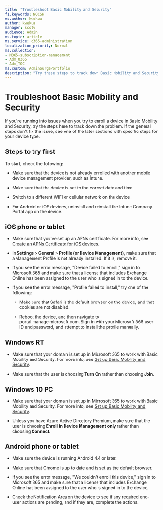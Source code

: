 ```yaml
---
title: "Troubleshoot Basic Mobility and Security"   
f1.keywords: NOCSH                
ms.author: kwekua      
author: kwekua   
manager: scotv 
audience: Admin 
ms.topic: article 
ms.service: o365-administration 
localization_priority: Normal 
ms.collection:                  
- M365-subscription-management
- Adm_O365
- Adm_TOC
ms.custom: AdminSurgePortfolio
description: "Try these steps to track down Basic Mobility and Security problems"  
---
```


# Troubleshoot Basic Mobility and Security

If you're running into issues when you try to enroll a device in Basic Mobility and Security, try the steps here to track down the problem. If the general steps don't fix the issue, see one of the later sections with specific steps for your device type.

## Steps to try first

To start, check the following:

- Make sure that the device is not already enrolled with another mobile device management provider, such as Intune.
    
- Make sure that the device is set to the correct date and time.
    
- Switch to a different WIFI or cellular network on the device.
    
- For Android or iOS devices, uninstall and reinstall the Intune Company Portal app on the device. 

## iOS phone or tablet

- Make sure that you've set up an APNs certificate. For more info, see [Create an APNs Certificate for iOS devices](create-an-apns-certificate-for-ios-devices.md).
    
- In **Settings** > **General** > **Profile (or Device Management)**, make sure that a Management Profile is not already installed. If it is, remove it.
    
- If you see the error message, "Device failed to enroll," sign in to Microsoft 365 and make sure that a license that includes Exchange Online has been assigned to the user who is signed in to the device.
    
- If you see the error message, "Profile failed to install," try one of the following:
    
    - Make sure that Safari is the default browser on the device, and that cookies are not disabled.
    
    - Reboot the device, and then navigate to portal.manage.microsoft.com. Sign in with your Microsoft 365 user ID and password, and attempt to install the profile manually.    

## Windows RT

- Make sure that your domain is set up in Microsoft 365 to work with Basic Mobility and Security. For more info, see [Set up Basic Mobility and Security](set-up-basic-mobility-and-security.md).
    
- Make sure that the user is choosing **Turn On** rather than choosing **Join**.    

## Windows 10 PC

- Make sure that your domain is set up in Microsoft 365 to work with Basic Mobility and Security. For more info, see [Set up Basic Mobility and Security](set-up-basic-mobility-and-security.md).
    
- Unless you have Azure Active Directory Premium, make sure that the user is choosing **Enroll in Device Management only** rather than choosing **Connect**.

## Android phone or tablet

- Make sure the device is running Android 4.4 or later.
    
- Make sure that Chrome is up to date and is set as the default browser.
    
- If you see the error message, "We couldn't enroll this device," sign in to Microsoft 365 and make sure that a license that includes Exchange Online has been assigned to the user who is signed in to the device.
    
- Check the Notification Area on the device to see if any required end-user actions are pending, and if they are, complete the actions.